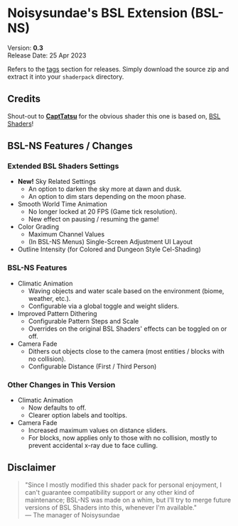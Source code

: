 # Noisysundae's BSL Extension (BSL-NS)

Version: **0.3**  
Release Date: 25 Apr 2023

Refers to the [tags](https://github.com/Noisysundae/bsl-ns/tags) section for releases. Simply download the source zip and extract it into your `shaderpack` directory.

## Credits

Shout-out to **[CaptTatsu](https://bitslablab.com/)** for the obvious shader this one is based on, [BSL Shaders](https://modrinth.com/shader/bsl-shaders)!

## BSL-NS Features / Changes

### Extended BSL Shaders Settings

- **New!** Sky Related Settings
	- An option to darken the sky more at dawn and dusk.
	- An option to dim stars depending on the moon phase.
- Smooth World Time Animation
	- No longer locked at 20 FPS (Game tick resolution).
	- New effect on pausing / resuming the game!
- Color Grading
	- Maximum Channel Values
	- (In BSL-NS Menus) Single-Screen Adjustment UI Layout
- Outline Intensity (for Colored and Dungeon Style Cel-Shading)

### BSL-NS Features

- Climatic Animation
	- Waving objects and water scale based on the environment (biome, weather, etc.).
	- Configurable via a global toggle and weight sliders.
- Improved Pattern Dithering
	- Configurable Pattern Steps and Scale
	- Overrides on the original BSL Shaders' effects can be toggled on or off.
- Camera Fade
	- Dithers out objects close to the camera (most entities / blocks with no collision).
	- Configurable Distance (First / Third Person)

### Other Changes in This Version

- Climatic Animation
	- Now defaults to off.
	- Clearer option labels and tooltips.
- Camera Fade
	- Increased maximum values on distance sliders.
	- For blocks, now applies only to those with no collision, mostly to prevent accidental x-ray due to face culling.

## Disclaimer

> "Since I mostly modified this shader pack for personal enjoyment, I can't guarantee compatibility support or any other kind of maintenance; BSL-NS was made on a whim, but I'll try to merge future versions of BSL Shaders into this, whenever I'm available."  
— The manager of Noisysundae